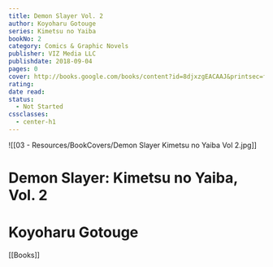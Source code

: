 ```yaml
---
title: Demon Slayer Vol. 2
author: Koyoharu Gotouge
series: Kimetsu no Yaiba
bookNo: 2
category: Comics & Graphic Novels
publisher: VIZ Media LLC
publishdate: 2018-09-04
pages: 0
cover: http://books.google.com/books/content?id=8djxzgEACAAJ&printsec=frontcover&img=1&zoom=1&source=gbs_api
rating: 
date read: 
status:
  - Not Started
cssclasses:
  - center-h1
---
```

![[03 - Resources/BookCovers/Demon Slayer Kimetsu no Yaiba Vol 2.jpg]]
# Demon Slayer: Kimetsu no Yaiba, Vol. 2
# Koyoharu Gotouge







[[Books]]